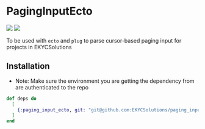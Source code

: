 # PagingInputEcto

<img src="https://github-badgesx.s3.us-east-1.amazonaws.com/EKYCSolutions/paging_input_ecto/coverage-badges/main/tests-coverage-badge.svg"/> <img src=
"https://github.com/EKYCSolutions/paging_input_ecto/actions/workflows/build.yml/badge.svg"/>

To be used with `ecto` and `plug` to parse cursor-based paging input for projects in EKYCSolutions

## Installation

* Note: Make sure the environment you are getting the dependency from are authenticated to the repo

```elixir
def deps do
  [
    {:paging_input_ecto, git: "git@github.com:EKYCSolutions/paging_input_ecto.git"}
  ]
end
```

